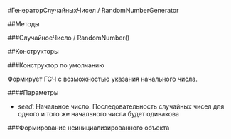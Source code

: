 
#ГенераторСлучайныхЧисел / RandomNumberGenerator

##Методы
    
###СлучайноеЧисло / RandomNumber()
    
##Конструкторы

  
###Конструктор по умолчанию
    
    
Формирует ГСЧ с возможностью указания начального числа.


  
  
####Параметры

* *seed*: Начальное число. Последовательность случайных чисел для одного и того же начального числа будет одинакова

###Формирование неинициализированного объекта
